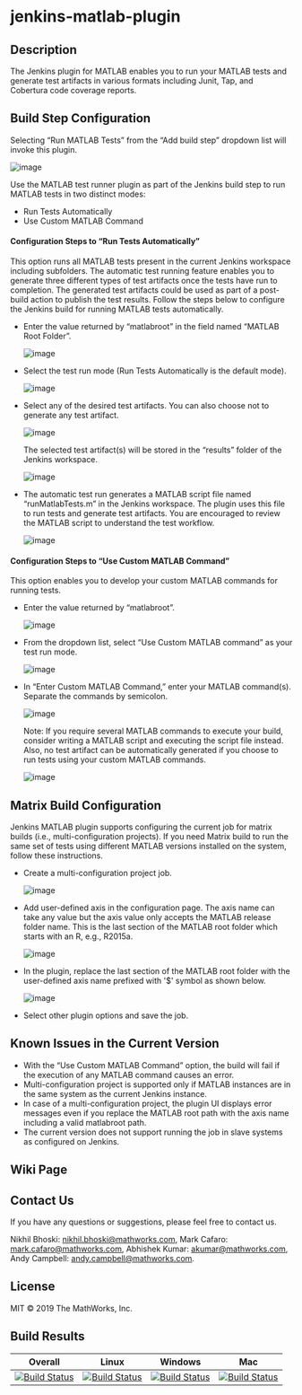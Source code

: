 # jenkins-matlab-plugin

## Description
The Jenkins plugin for MATLAB enables you to run your MATLAB tests and generate test artifacts in various formats including Junit, Tap, and Cobertura code coverage reports. 
## Build Step Configuration 
Selecting “Run MATLAB Tests” from the “Add build step” dropdown list will invoke this plugin.

![image](https://user-images.githubusercontent.com/47204011/54334421-019c7380-464c-11e9-91de-6d1c90043b08.png)


Use the MATLAB test runner plugin as part of the Jenkins build step to run MATLAB tests in two distinct modes:
* Run Tests Automatically 
* Use Custom MATLAB Command 
#### Configuration Steps to “Run Tests Automatically”
This option runs all MATLAB tests present in the current Jenkins workspace including subfolders. The automatic test running feature enables you to generate three different types of test artifacts once the tests have run to completion. The generated test artifacts could be used as part of a post-build action to publish the test results. Follow the steps below to configure the Jenkins build for running MATLAB tests automatically.
* Enter the value returned by “matlabroot” in the field named “MATLAB Root Folder”.

  ![image](https://user-images.githubusercontent.com/47204011/54334487-35779900-464c-11e9-8957-e6770c4609b4.png)

* Select the test run mode (Run Tests Automatically is the default mode).

  ![image](https://user-images.githubusercontent.com/47204011/54334496-39a3b680-464c-11e9-8d45-8798e6316ed8.png)

* Select any of the desired test artifacts. You can also choose not to generate any test artifact.

  ![image](https://user-images.githubusercontent.com/47204011/54334505-3f999780-464c-11e9-9a06-090779910db8.png)
  
  The selected test artifact(s) will be stored in the “results” folder of the Jenkins workspace.
  
  ![image](https://user-images.githubusercontent.com/47204011/54334869-5ab8d700-464d-11e9-9a52-3f494b349d0e.png)
  
* The automatic test run generates a MATLAB script file named “runMatlabTests.m” in the Jenkins workspace. The plugin uses this file to run tests and generate test artifacts. You are encouraged to review the MATLAB script to understand the test workflow.
 
  ![image](https://user-images.githubusercontent.com/47204011/54334812-20e7d080-464d-11e9-9d68-8e281d5a2801.png)


#### Configuration Steps to “Use Custom MATLAB Command”
This option enables you to develop your custom MATLAB commands for running tests. 
* Enter the value returned by “matlabroot”.  

  ![image](https://user-images.githubusercontent.com/47204011/54334561-6f489f80-464c-11e9-93a2-67e036b02830.png)
  
* From the dropdown list, select “Use Custom MATLAB command” as your test run mode.

  ![image](https://user-images.githubusercontent.com/47204011/54334568-72439000-464c-11e9-8e4e-5a9e1c66bb99.png)

* In “Enter Custom MATLAB Command,” enter your MATLAB command(s). Separate the  commands by semicolon. 

  ![image](https://user-images.githubusercontent.com/47204011/54334576-74a5ea00-464c-11e9-82fe-788f8b92cdcd.png)
  
  Note: If you require several MATLAB commands to execute your build, consider writing a MATLAB script and executing the script file       instead. Also, no test artifact can be automatically generated if you choose to run tests using your custom MATLAB commands.

  ![image](https://user-images.githubusercontent.com/47204011/54334581-77a0da80-464c-11e9-962d-1357f2f9df2c.png)
  
  
## Matrix Build Configuration 
Jenkins MATLAB plugin supports configuring the current job for matrix builds (i.e., multi-configuration projects). If you need Matrix build to run the same set of tests using different MATLAB versions installed on the system, follow these instructions.
* Create a multi-configuration project job.
  
  ![image](https://user-images.githubusercontent.com/47204011/54334963-93f14700-464d-11e9-8c88-a98565eba6fe.png)

* Add user-defined axis in the configuration page. The axis name can take any value but the axis value only accepts the MATLAB release folder name. This is the last section of the MATLAB root folder which starts with an R, e.g., R2015a.
  
  ![image](https://user-images.githubusercontent.com/47204011/54334603-838c9c80-464c-11e9-841f-4585d631b3ac.png)

* In the plugin, replace the last section of the MATLAB root folder with the user-defined axis name prefixed with '$' symbol as shown     below.

  ![image](https://user-images.githubusercontent.com/47204011/54335058-d155d480-464d-11e9-8af6-14285b3a8d33.png)

* Select other plugin options and save the job.

## Known Issues in the Current Version 
* With the “Use Custom MATLAB Command” option, the build will fail if the execution of any MATLAB command causes an error. 
* Multi-configuration project is supported only if MATLAB instances are in the same system as the current Jenkins instance. 
* In case of a multi-configuration project, the plugin UI displays error messages even if you replace the MATLAB root path with the axis name including a valid matlabroot path.
* The current version does not support running the job in slave systems as configured on Jenkins.


## Wiki Page 
<TBD>

## Contact Us 
If you have any questions or suggestions, please feel free to contact us.

Nikhil Bhoski: nikhil.bhoski@mathworks.com,
Mark Cafaro: mark.cafaro@mathworks.com,
Abhishek Kumar: akumar@mathworks.com,
Andy Campbell: andy.campbell@mathworks.com.


## License 
MIT © 2019 The MathWorks, Inc.


## Build Results


| Overall  | Linux  | Windows  | Mac  | 
|---|---|---|---|
| [![Build Status](https://dev.azure.com/acampbel/acampbel/_apis/build/status/mathworks.jenkins-matlab-plugin?branchName=master)](https://dev.azure.com/acampbel/acampbel/_build/latest?definitionId=1&branchName=master)  | [![Build Status](https://dev.azure.com/acampbel/acampbel/_apis/build/status/mathworks.jenkins-matlab-plugin?branchName=master&jobName=Job&configuration=linux)](https://dev.azure.com/acampbel/acampbel/_build/latest?definitionId=1&branchName=master)  | [![Build Status](https://dev.azure.com/acampbel/acampbel/_apis/build/status/mathworks.jenkins-matlab-plugin?branchName=master&jobName=Job&configuration=windows)](https://dev.azure.com/acampbel/acampbel/_build/latest?definitionId=1&branchName=master)  | [![Build Status](https://dev.azure.com/acampbel/acampbel/_apis/build/status/mathworks.jenkins-matlab-plugin?branchName=master&jobName=Job&configuration=mac)](https://dev.azure.com/acampbel/acampbel/_build/latest?definitionId=1&branchName=master)  | 


